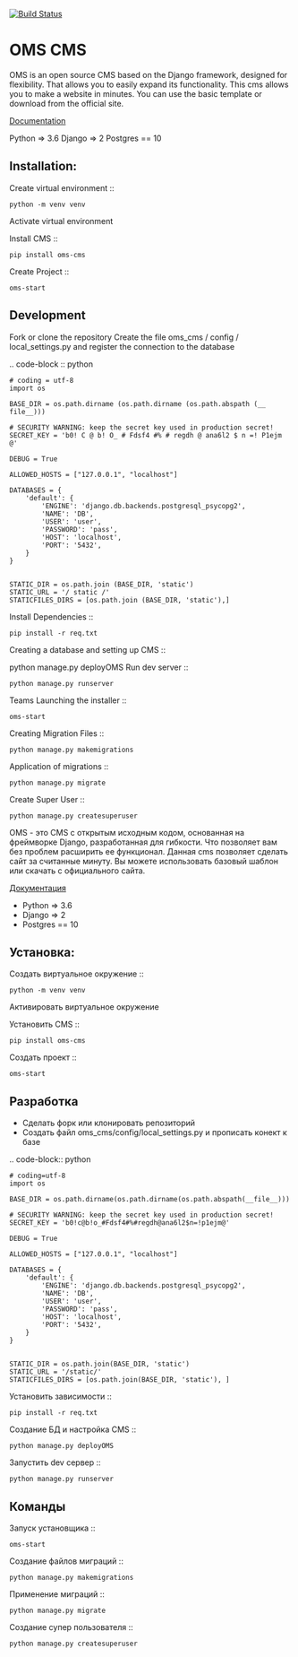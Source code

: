 [![Build Status](https://travis-ci.org/DJWOMS/oms_cms.svg?branch=master)](https://travis-ci.org/DJWOMS/oms_cms)

OMS CMS
=======
OMS is an open source CMS based on the Django framework, designed for flexibility. 
That allows you to easily expand its functionality. This cms allows you to make a website in minutes. 
You can use the basic template or download from the official site.

[Documentation](https://oms-cms.readthedocs.io/ru/latest/)

Python => 3.6
Django => 2
Postgres == 10

Installation:
-------------

Create virtual environment ::

    python -m venv venv
    
Activate virtual environment

Install CMS ::

    pip install oms-cms
Create Project ::

    oms-start
    
Development
-----------

Fork or clone the repository
Create the file oms_cms / config / local_settings.py and register the connection to the database

.. code-block :: python

    # coding = utf-8
    import os
    
    BASE_DIR = os.path.dirname (os.path.dirname (os.path.abspath (__ file__)))
    
    # SECURITY WARNING: keep the secret key used in production secret!
    SECRET_KEY = 'b0! C @ b! O_ # Fdsf4 #% # regdh @ ana6l2 $ n =! P1ejm @'
    
    DEBUG = True
    
    ALLOWED_HOSTS = ["127.0.0.1", "localhost"]
    
    DATABASES = {
        'default': {
            'ENGINE': 'django.db.backends.postgresql_psycopg2',
            'NAME': 'DB',
            'USER': 'user',
            'PASSWORD': 'pass',
            'HOST': 'localhost',
            'PORT': '5432',
        }
    }


    STATIC_DIR = os.path.join (BASE_DIR, 'static')
    STATIC_URL = '/ static /'
    STATICFILES_DIRS = [os.path.join (BASE_DIR, 'static'),]
    
Install Dependencies ::

    pip install -r req.txt
Creating a database and setting up CMS ::

python manage.py deployOMS
Run dev server ::

    python manage.py runserver
Teams
Launching the installer ::

    oms-start
Creating Migration Files ::

    python manage.py makemigrations
Application of migrations ::

    python manage.py migrate
Create Super User ::

    python manage.py createsuperuser


OMS - это CMS с открытым исходным кодом, основанная на фреймворке Django, разработанная для гибкости.
Что позволяет вам без проблем расширить ее функционал. 
Данная cms позволяет сделать сайт за считанные минуту. Вы можете использовать базовый шаблон или скачать с официального сайта.


[Документация](https://oms-cms.readthedocs.io/ru/latest/)
 
- Python => 3.6
- Django => 2
- Postgres == 10

Установка:
----------

Создать виртуальное окружение ::

    python -m venv venv
    
Активировать виртуальное окружение

Установить CMS ::

    pip install oms-cms
    
Создать проект ::
    
    oms-start


Разработка
----------

- Сделать форк или клонировать репозиторий
- Создать файл oms_cms/config/local_settings.py и прописать конект к базе

.. code-block:: python

    # coding=utf-8
    import os
    
    BASE_DIR = os.path.dirname(os.path.dirname(os.path.abspath(__file__)))
    
    # SECURITY WARNING: keep the secret key used in production secret!
    SECRET_KEY = 'b0!c@b!o_#Fdsf4#%#regdh@ana6l2$n=!p1ejm@'
    
    DEBUG = True
    
    ALLOWED_HOSTS = ["127.0.0.1", "localhost"]
    
    DATABASES = {
        'default': {
            'ENGINE': 'django.db.backends.postgresql_psycopg2',
            'NAME': 'DB',
            'USER': 'user',
            'PASSWORD': 'pass',
            'HOST': 'localhost',
            'PORT': '5432',
        }
    }
    
    
    STATIC_DIR = os.path.join(BASE_DIR, 'static')
    STATIC_URL = '/static/'
    STATICFILES_DIRS = [os.path.join(BASE_DIR, 'static'), ]


Установить зависимости ::

    pip install -r req.txt
    
Создание БД и настройка CMS ::

    python manage.py deployOMS
    
Запустить dev сервер ::

    python manage.py runserver


Команды
--------
Запуск установщика ::

    oms-start
    
Создание файлов миграций ::

    python manage.py makemigrations
    
Применение миграций ::

    python manage.py migrate

Создание супер пользователя ::

    python manage.py createsuperuser




